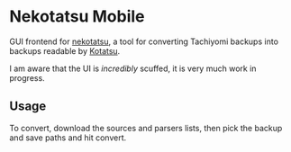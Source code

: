 # Nekotatsu Mobile

GUI frontend for [nekotatsu](https://github.com/PhantomShift/nekotatsu),
a tool for converting Tachiyomi backups into backups readable by [Kotatsu](https://github.com/KotatsuApp/Kotatsu).

I am aware that the UI is *incredibly* scuffed, it is very much work in progress.

## Usage

To convert, download the sources and parsers lists,
then pick the backup and save paths and hit convert.
